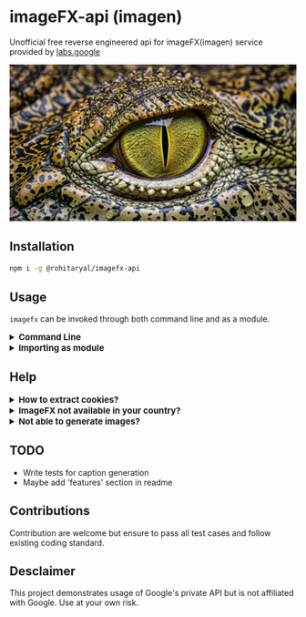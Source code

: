 # imageFX-api (imagen)
Unofficial free reverse engineered api for imageFX(imagen) service provided by [labs.google](https://labs.google)

![Banner](https://raw.githubusercontent.com/rohitaryal/imageFX-api/refs/heads/main/assets/banner.png)

## Installation
```bash
npm i -g @rohitaryal/imagefx-api
```

## Usage
`imagefx` can be invoked through both command line and as a module.
<details>
<summary style="font-weight: bold;font-size:15px;">Command Line</summary>

Make sure you have:
1. Installed `imagefx` globally ([How to install?](#installation))
2. Obtained your google account cookies ([How to get cookies?](#help))
3. Set env variable `GOOGLE_COOKIE` containing your cookie
    ```bash
    export GOOGLE_COOKIE="__YOUR__COOKIE__HERE__"
    ```

#### Basic Usages:
- Generating image with prompt

    ```bash
    # saves generated image at current directory
    imagefx generate --prompt "A bad friend" --cookie $GOOGLE_COOKIE
    ```
- Selecting a specific model
    ```bash
    # please refer to --help for listing all models
    imagefx generate --prompt "An evil company" --model "IMAGEN_3_5" --cookie $GOOGLE_COOKIE
    ```
- Selecting a specific aspect ratio
    ```bash
    # please refer to --help for listing all aspect ratio
    imagefx generate --prompt "Reptillian CEO" --size "PORTRAIT" --cookie $GOOGLE_COOKIE
    ```
- Saving to specific destination
    ```bash
    # it will automatically create non-existing directory if possible
    imagefx generate --prompt "Netflix but with less fees" --dir ~/Pictures --cookie $GOOGLE_COOKIE
    ```
- You can also save image using its media id.
    ```bash
    imagefx fetch "__MEDIA__ID__HERE__" --cookie $GOOGLE_COOKIE
    ```
- Generating prompt/caption using an image as reference.
    ```bash
    # supported image types: jpeg, jpg, jpe, png, gif, webp, svg, bmp, tiff, apng, avif (not tested with all)
    imagefx caption --image /path/to/img.webp --type WEBP --cookie $GOOGLE_COOKIE
    ```
Full generation help:
```text
imagefx generate <options>

Options:
      --version     Show version number
  -h, --help        Show help
  -p, --prompt      Textual description of image to be generated
  -m, --model       Model to be used for image generation
  -n, --count       Number of images to generate
      --size, --sz  Aspect ratio of image to be generated
  -s, --seed        Seed value for image to be generated
  -r, --retry       Number of retries if in case fetch fails
  -d, --dir         Directory to save generated images
  -c, --cookie      Google account cookie
```

Full caption generation help:
```text
Generate detailed caption(s) from image

Options:
  --version  Show version number
  -h, --help     Show help
  -i, --image    Path to the image to be captioned
  -t, --type     Type of image (eg: png, jpeg, webp, etc)
  -n, --count    Number of captions to generate
  -c, --cookie   Google account cookie
```

Full fetching help:
```text
imagefx fetch <mediaId>

Positionals:
  mediaId  Unique ID of generated image

Options:
      --version  Show version number
  -h, --help     Show help
  -d, --dir      Directory to save generated images
  -c, --cookie   Google account cookie
```
</details>

<details>
<summary style="font-weight: bold;font-size:15px;">Importing as module</summary>

- Basic image generation

    ```typescript
    import { ImageFX } from "@rohitaryal/imagefx-api";

    const fx = new ImageFX(process.env.GOOGLE_COOKIE);

    // Generate images
    const generatedImage = await fx.generateImage("A big black cockroach");

    // Iterate over multiple images and save
    generatedImage.forEach(image => {
        const savedPath = image.save(".cache/");
            console.log("[+] Image saved at: " + savedPath);
    });
    ```
- More descriptive prompt
    ```typescript
    const fx = new ImageFX(GOOGLE_COOKIE);

    const prompt = new Prompt({
        seed: 0,
        numberOfImages: 4,
        prompt: "A green spongebob",
        generationModel: "IMAGEN_3_5",
        aspectRatio: "IMAGE_ASPECT_RATIO_SQUARE",
    });

    // Generate images
    const generatedImage = await fx.generateImage(prompt);

    // Iterate over generated images and save
    generatedImage.forEach(image => {
        const savedPath = image.save(".cache/");
        console.log("[+] Image saved at: " + savedPath);
    });
    ```

More examples are at: [/examples](https://github.com/rohitaryal/imageFX-api/tree/main/examples)
</details>

## Help
<details>
<summary style="font-weight: bold;font-size:15px;">How to extract cookies?</summary>

#### Easy way:
1. Install [Cookie Editor](https://github.com/Moustachauve/cookie-editor) extension in your browser.
2. Open [labs.google](https://labs.google/fx/tools/image-fx), make sure you are logged in
3. Click on <kbd>Cookie Editor</kbd> icon from Extensions section.
4. Click on <kbd>Export</kbd> -> <kbd>Header String</kbd>

#### Manual way:
1. Open [labs.google](https://labs.google/fx/tools/image-fx), make sure you are logged in
2. Press <kbd>CTRL</kbd> + <kbd>SHIFT</kbd> + <kbd>I</kbd> to open console
3. Click on <kbd>Network</kbd> tab at top of console
4. Press <kbd>CTRL</kbd> + <kbd>L</kbd> to clear network logs
5. Click <kbd>CTRL</kbd> + <kbd>R</kbd> to refresh page
6. Click on `image-fx` which should be at top
7. Goto <kbd>Request Headers</kbd> section and copy all the content of <kbd>Cookie</kbd>

</details>

<details>
<summary style="font-weight: bold;font-size:15px;">ImageFX not available in your country?</summary>

1. Install a free VPN (Windscribe, Proton, etc)
2. Open [labs.google](https://labs.google/fx/tools/image-fx) and login
3. From here follow the "How to extract cookie?" in [HELP](#help) section (above).
4. Once you have obtained this cookie, you don't need VPN anymore.
</details>

<details>
<summary style="font-weight: bold;font-size:15px;">Not able to generate images?</summary>

Create an issue [here](https://github.com/rohitaryal/imageFX-api/issues). Make sure the pasted logs don't contain cookie or tokens.
</details>

## TODO
- Write tests for caption generation
- Maybe add 'features' section in readme

## Contributions
Contribution are welcome but ensure to pass all test cases and follow existing coding standard.

## Desclaimer
This project demonstrates usage of Google's private API but is not affiliated with Google. Use at your own risk.